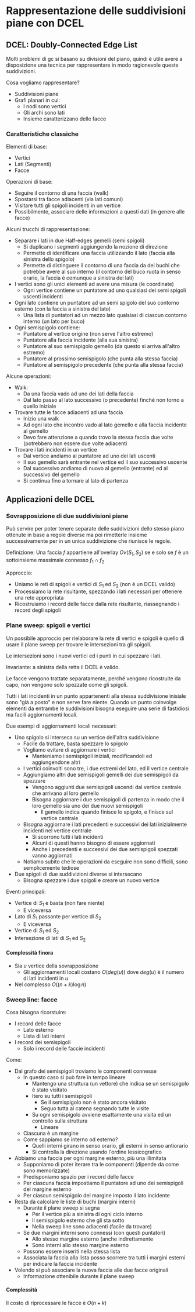 # Rappresentazione delle suddivisioni piane con DCEL

## DCEL: Doubly-Connected Edge List

Molti problemi di gc si basano su divisioni del piano, quindi è utile avere a disposizione una tecnica per rappresentare in modo ragionevole queste suddivizioni.

Cosa vogliamo rappresentare?
* Suddivisioni piane
* Grafi planari in cui:
  * I nodi sono vertici
  * Gli archi sono lati
  * Insieme caratterizzano delle facce

### Caratteristiche classiche

Elementi di base:
* Vertici
* Lati (Segmenti)
* Facce

Operazioni di base:
* Seguire il contorno di una faccia (walk)
* Spostarsi tra facce adiacenti (via lati comuni)
* Visitare tutti gli spigoli incidenti in un vertice
* Possibilmente, associare delle informazioni a questi dati (in genere alle facce)

Alcuni trucchi di rappresentazione:
* Separare i lati in due Half-edges gemelli (semi spigoli)
  * Si duplicano i segmenti aggiungendo la nozione di direzione
  * Permette di identificare una faccia utilizzando il lato (faccia alla sinistra dello spigolo)
  * Permette di distinguere il contorno di una faccia da dei buchi che potrebbe avere al suo interno (il contorno del buco ruota in senso orario, la faccia è comunque a sinistra dei lati)
* I vertici sono gli unici elementi ad avere una misura (le coordinate)
  * Ogni vertice contiene un puntatore ad uno qualsiasi dei semi spigoli uscenti incidenti
* Ogni lato contiene un puntatore ad un semi spigolo del suo contorno esterno (con la faccia a sinistra del lato)
  * Una lista di puntatori ad un mezzo lato qualsiasi di ciascun contorno interno (un lato per buco)
* Ogni semispigolo contiene:
  * Puntatore al vertice origine (non serve l'altro estremo)
  * Puntatore alla faccia incidente (alla sua sinistra)
  * Puntatore al suo semispigolo gemello (da questo si arriva all'altro estremo)
  * Puntatore al prossimo semispigolo (che punta alla stessa faccia)
  * Puntatore al semispigolo precedente (che punta alla stessa faccia)

Alcune operazioni:
* Walk:
  * Da una faccia vado ad uno dei lati della faccia
  * Dal lato passo al lato successivo (o precedente) finché non torno a quello iniziale
* Trovare tutte le facce adiacenti ad una faccia
  * Inizio una walk
  * Ad ogni lato che incontro vado al lato gemello e alla faccia incidente al gemello
  * Devo fare attenzione a quando trovo la stessa faccia due volte (potrebbero non essere due volte adiacenti
* Trovare i lati incidenti in un vertice
  * Dal vertice andiamo al puntatore ad uno dei lati uscenti
  * Il suo gemello sarà entrante nel vertice ed il suo successivo uscente
  * Dal successivo andiamo di nuovo al gemello (entrante) ed al successivo del gemello
  * Si continua fino a tornare al lato di partenza

## Applicazioni delle DCEL

### Sovrapposizione di due suddivisioni piane

Può servire per poter tenere separate delle suddivizioni dello stesso piano ottenute in base a regole diverse ma poi rimetterle insieme successivamente per in un unica suddivizione che riunisce le regole.

Definizione: Una faccia $f$ appartiene all'overlay $Ov(S_1,S_2)$ se e solo se $f$ è un sottoinsieme massimale connesso $f_1\cap f_2$

Approccio:
* Uniamo le reti di spigoli e vertici di $S_1$ ed $S_2$ (non è un DCEL valido)
* Processiamo la rete risultante, spezzando i lati necessari per ottenere una rete appropriata
* Ricostruiamo i record delle facce dalla rete risultante, riassegnando i record degli spigoli

### Plane sweep: spigoli e vertici

Un possibile approccio per rielaborare la rete di vertici e spigoli è quello di usare il plane sweep per trovare le intersezioni tra gli spigoli.

Le intersezioni sono i nuovi vertici ed i punti in cui spezzare i lati.

Invariante: a sinistra della retta il DCEL è valido.

Le facce vengono trattate separatamente, perché vengono ricostruite da capo, non vengono solo spezzate come gli spigoli.

Tutti i lati incidenti in un punto appartenenti alla stessa suddivisione inisiale sono "già a posto" e non serve fare niente. Quando un punto coinvolge elementi da entrambe le suddivisioni bisogna eseguire una serie di fastidiosi ma facili aggiornamenti locali.

Due esempi di aggiornamenti locali necessari:
* Uno spigolo si interseca su un vertice dell'altra suddivisione
  * Facile da trattare, basta spezzare lo spigolo
  * Vogliamo evitare di aggiornare i vertici
    * Manteniamo i semispigoli iniziali, modificandoli ed aggiungendone altri
  * I vertici coinvolti sono tre, i due estremi del lato, ed il vertice centrale
  * Aggiungiamo altri due semispigoli gemelli dei due semispigoli da spezzare
    * Vengono aggiunti due semispigoli uscendi dal vertice centrale che arrivano al loro gemello
    * Bisogna aggiornare i due semispigoli di partenza in modo che il loro gemello sia uno dei due nuovi semispigoli
      * Il gemello indica quando finisce lo spigolo, e finisce sul vertice centrale
  * Bisogna aggiornare i lati precedenti e successivi dei lati inizialmente incidenti nel vertice centrale
    * Si scorrono tutti i lati incidenti
    * Alcuni di questi hanno bisogno di essere aggiornati
    * Anche i precedenti e successivi dei due semispigoli spezzati vanno aggiornati
  * Notiamo subito che le operazioni da eseguire non sono difficili, sono semplicemente tediose
* Due spigoli di due suddivizioni diverse si intersecano
  * Bisogna spezzare i due spigoli e creare un nuovo vertice

Eventi principali:
* Vertice di $S_1$ e basta (non fare niente)
  * E viceversa
* Lato di $S_1$ passante per vertice di $S_2$
  * E viceversa
* Vertice di $S_1$ ed $S_2$
* Intersezione di lati di $S_1$ ed $S_2$

#### Complessità finora

* Sia $u$ vertice della sovrapposizione
  * Gli aggiornamenti locali costano $O(deg(u))$ dove $deg(u)$ è il numero di lati incidenti in $u$
* Nel complesso $O((n+k)\log n)$

### Sweep line: facce

Cosa bisogna ricorstuire:
* I record delle facce
  * Lato esterno
  * Lista di lati interni
* I record dei semispigoli
  * Solo i record delle faccie incidenti

Come:
* Dal grafo dei semispigoli troviamo le componenti connesse
  * In questo caso si può fare in tempo lineare
    * Mantengo una struttura (un vettore) che indica se un semispigolo è stato visitato
    * Itero su tutti i semispigoli
      * Se il semispigolo non è stato ancora visitato
      * Seguo tutta al catena segnando tutte le visite
    * Su ogni semispigolo avviene esattamente una visita ed un controllo sulla struttura
      * Lineare
  * Ciascuna è un margine
  * Come sappiamo se interno od esterno?
    * Quelli interni girano in senso orario, gli esterni in senso antiorario
    * Si controlla la direzione usando l'ordine lessicografico
* Abbiamo una faccia per ogni margine esterno, più una illimitata
  * Supponiamo di poter iterare tra le componenti (dipende da come sono memorizzate)
  * Predisponiamo spazio per i record delle facce
  * Per ciascuna faccia impostiamo il puntatore ad uno dei semispigoli del margine esterno
  * Per ciascun semispigolo del margine imposto il lato incidente
* Resta da calcolare le liste di buchi (margini interni)
  * Durante il plane sweep si segna
    * Per il vertice più a sinistra di ogni ciclo interno
    * Il semispigolo esterno che gli sta sotto
    * Nella sweep line sono adiacenti (facile da trovare)
  * Se due margini interni sono connessi (con questi puntatori)
    * Allo stesso margine esterno (anche indirettamente
    * Sono interni allo stesso margine esterno
  * Possono essere inseriti nella stessa lista
  * Associata la faccia alla lista posso scorrere tra tutti i margini esterni per indicare la faccia incidente
* Volendo si può associare la nuova faccia alle due facce originali
  * Informazione ottenibile durante il plane sweep

#### Complessità

Il costo di riprocessare le facce è $O(n+k)$
